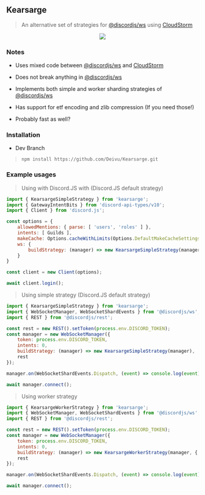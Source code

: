 ## Kearsarge

> An alternative set of strategies for [@discordjs/ws](https://github.com/discordjs/discord.js/tree/main/packages/ws) using [CloudStorm](https://github.com/DasWolke/CloudStorm/tree/master)
<p align="center">
    <img src="https://azurlane.netojuu.com/images/6/64/KearsargeWithoutBG.png"> 
</p>

### Notes

* Uses mixed code between [@discordjs/ws](https://github.com/discordjs/discord.js/tree/main/packages/ws) and [CloudStorm](https://github.com/DasWolke/CloudStorm/tree/master)

* Does not break anything in [@discordjs/ws](https://github.com/discordjs/discord.js/tree/main/packages/ws)

* Implements both simple and worker sharding strategies of [@discordjs/ws](https://github.com/discordjs/discord.js/tree/main/packages/ws)

* Has support for etf encoding and zlib compression (If you need those!)

* Probably fast as well?

### Installation

* Dev Branch
> `npm install https://github.com/Deivu/Kearsarge.git`

### Example usages

> Using with Discord.JS with (Discord.JS default strategy)
```js 
import { KearsargeSimpleStrategy } from 'kearsarge';
import { GatewayIntentBits } from 'discord-api-types/v10';
import { Client } from 'discord.js';

const options = {
    allowedMentions: { parse: [ 'users', 'roles' ] },
    intents: [ Guilds ],
    makeCache: Options.cacheWithLimits(Options.DefaultMakeCacheSettings),
    ws: {
        buildStrategy: (manager) => new KearsargeSimpleStrategy(manager)
    }
}

const client = new Client(options);

await client.login();
```

> Using simple strategy (Discord.JS default strategy)
```js
import { KearsargeSimpleStrategy } from 'kearsarge';
import { WebSocketManager, WebSocketShardEvents } from '@discordjs/ws';
import { REST } from '@discordjs/rest';

const rest = new REST().setToken(process.env.DISCORD_TOKEN);
const manager = new WebSocketManager({
    token: process.env.DISCORD_TOKEN,
    intents: 0,
    buildStrategy: (manager) => new KearsargeSimpleStrategy(manager),
    rest
});

manager.on(WebSocketShardEvents.Dispatch, (event) => console.log(event));

await manager.connect();
```

> Using worker strategy
```js
import { KearsargeWorkerStrategy } from 'kearsarge';
import { WebSocketManager, WebSocketShardEvents } from '@discordjs/ws';
import { REST } from '@discordjs/rest';

const rest = new REST().setToken(process.env.DISCORD_TOKEN);
const manager = new WebSocketManager({
    token: process.env.DISCORD_TOKEN,
    intents: 0,
    buildStrategy: (manager) => new KearsargeWorkerStrategy(manager, { shardsPerWorker: 2 }),
    rest
});

manager.on(WebSocketShardEvents.Dispatch, (event) => console.log(event));

await manager.connect();
```
